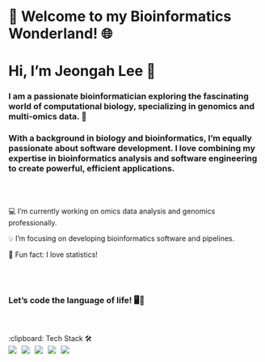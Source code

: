 
<h1><strong>🧬 Welcome to my Bioinformatics Wonderland! 🌐</strong></h1>

<h1><strong>Hi, I’m Jeongah Lee 👋</strong></h1>

<h3>I am a passionate bioinformatician exploring the fascinating world of computational biology, specializing in genomics and multi-omics data. 🚀</h3> 
<h3>With a background in biology and bioinformatics, I’m equally passionate about software development. I love combining my expertise in bioinformatics analysis and software engineering to create powerful, efficient applications.</h3>
<br/>
<br/>
<p> 💻 I’m currently working on omics data analysis and genomics professionally.</p>
<p> 💡 I’m focusing on developing bioinformatics software and pipelines. </p>
<p> 💝 Fun fact: I love statistics!</p>
<br/>
<br/>
<h3>Let’s code the language of life! 🖥️🧬</h3>


   <br/>
   <br/>
:clipboard: Tech Stack 🛠

<div style="display: flex; flex-wrap: wrap; gap: 10px;">
  <img src="https://img.shields.io/badge/R-276DC3?style=for-the-badge&logo=R&logoColor=white">
  <img src="https://img.shields.io/badge/Python-3776AB?style=for-the-badge&logo=Python&logoColor=white">
  <img src="https://img.shields.io/badge/PyTorch-FCAE1E?style=for-the-badge&logo=pytorch&logoColor=white">
  <img src="https://img.shields.io/badge/Docker-2496ED?style=for-the-badge&logo=docker&logoColor=white">
  <img src="https://img.shields.io/badge/github-181717?style=for-the-badge&logo=github&logoColor=white">
</div>



